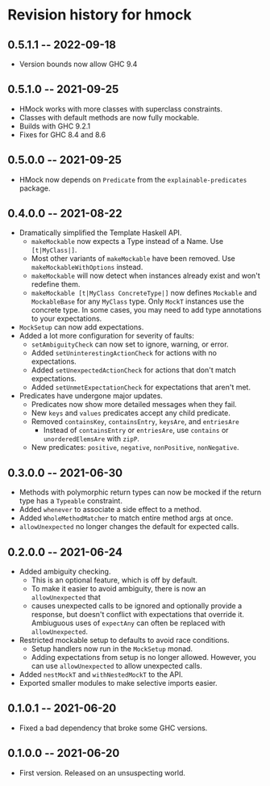 # Revision history for hmock

## 0.5.1.1 -- 2022-09-18

* Version bounds now allow GHC 9.4

## 0.5.1.0 -- 2021-09-25

* HMock works with more classes with superclass constraints.
* Classes with default methods are now fully mockable.
* Builds with GHC 9.2.1
* Fixes for GHC 8.4 and 8.6

## 0.5.0.0 -- 2021-09-25
* HMock now depends on `Predicate` from the `explainable-predicates` package.

## 0.4.0.0 -- 2021-08-22

* Dramatically simplified the Template Haskell API.
  * `makeMockable` now expects a Type instead of a Name.  Use `[t|MyClass|]`.
  * Most other variants of `makeMockable` have been removed.  Use
    `makeMockableWithOptions` instead.
  * `makeMockable` will now detect when instances already exist and won't
    redefine them.
  * `makeMockable [t|MyClass ConcreteType|]` now defines `Mockable` and
    `MockableBase` for any `MyClass` type.  Only `MockT` instances use the
    concrete type.  In some cases, you may need to add type annotations to your
    expectations.
* `MockSetup` can now add expectations.
* Added a lot more configuration for severity of faults:
  * `setAmbiguityCheck` can now set to ignore, warning, or error.
  * Added `setUninterestingActionCheck` for actions with no expectations.
  * Added `setUnexpectedActionCheck` for actions that don't match expectations.
  * Added `setUnmetExpectationCheck` for expectations that aren't met.
* Predicates have undergone major updates.
  * Predicates now show more detailed messages when they fail.
  * New `keys` and `values` predicates accept any child predicate.
  * Removed `containsKey`, `containsEntry`, `keysAre`, and `entriesAre`
    * Instead of `containsEntry` or `entriesAre`, use `contains` or
      `unorderedElemsAre` with `zipP`.
  * New predicates: `positive`, `negative`, `nonPositive`, `nonNegative`.

## 0.3.0.0 -- 2021-06-30

* Methods with polymorphic return types can now be mocked if the return type has
  a `Typeable` constraint.
* Added `whenever` to associate a side effect to a method.
* Added `WholeMethodMatcher` to match entire method args at once.
* `allowUnexpected` no longer changes the default for expected calls.

## 0.2.0.0 -- 2021-06-24

* Added ambiguity checking.
  * This is an optional feature, which is off by default.
  * To make it easier to avoid ambiguity, there is now an `allowUnexpected` that
  * causes unexpected calls to be ignored and optionally provide a response, but
    doesn't conflict with expectations that override it.  Ambiuguous uses of
    `expectAny` can often be replaced with `allowUnexpected`.
* Restricted mockable setup to defaults to avoid race conditions.
  * Setup handlers now run in the `MockSetup` monad.
  * Adding expectations from setup is no longer allowed.  However, you can use
    `allowUnexpected` to allow unexpected calls.
* Added `nestMockT` and `withNestedMockT` to the API.
* Exported smaller modules to make selective imports easier.

## 0.1.0.1 -- 2021-06-20

* Fixed a bad dependency that broke some GHC versions.

## 0.1.0.0 -- 2021-06-20

* First version. Released on an unsuspecting world.
